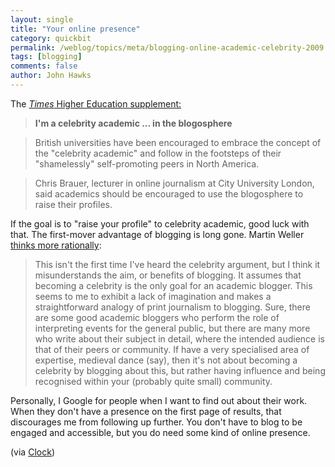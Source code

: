 ```yaml
---
layout: single 
title: "Your online presence" 
category: quickbit
permalink: /weblog/topics/meta/blogging-online-academic-celebrity-2009.html
tags: [blogging] 
comments: false 
author: John Hawks 
---
```


The <a href="http://www.timeshighereducation.co.uk/story.asp?storycode=408203"><i>Times</i> Higher Education supplement:</a> 

<blockquote><b>I'm a celebrity academic ... in the blogosphere</b></blockquote>

<blockquote>British universities have been encouraged to embrace the concept of the "celebrity academic" and follow in the footsteps of their "shamelessly" self-promoting peers in North America.</blockquote>

<blockquote>Chris Brauer, lecturer in online journalism at City University London, said academics should be encouraged to use the blogosphere to raise their profiles.</blockquote>

If the goal is to "raise your profile" to celebrity academic, good luck with that. The first-mover advantage of blogging is long gone. Martin Weller <a href="http://nogoodreason.typepad.co.uk/no_good_reason/2009/09/celebrity-blogging-and-the-role-of-the-academic.html">thinks more rationally</a>: 

<blockquote>This isn't the first time I've heard the celebrity argument, but I think it misunderstands the aim, or benefits of blogging. It assumes that becoming a celebrity is the only goal for an academic blogger. This seems to me to exhibit a lack of imagination and makes a straightforward analogy of print journalism to blogging. Sure, there are some good academic bloggers who perform the role of interpreting events for the general public, but there are many more who write about their subject in detail, where the intended audience is that of their peers or community. If have a very specialised area of expertise, medieval dance (say), then it's not about becoming a celebrity by blogging about this, but rather having influence and being recognised within your (probably quite small) community.</blockquote>

Personally, I Google for people when I want to find out about their work. When they don't have a presence on the first page of results, that discourages me from following up further. You don't have to blog to be engaged and accessible, but you do need some kind of online presence. 

(via <a href="http://scienceblogs.com/clock/2009/09/tweetlinks_9-22-09.php">Clock</a>)



